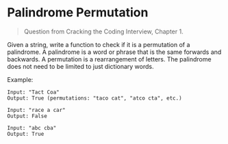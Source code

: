 # Palindrome Permutation

> Question from Cracking the Coding Interview, Chapter 1.

Given a string, write a function to check if it is a permutation of a palindrome. A palindrome is a word or phrase that is the same forwards and backwards. A permutation is a rearrangement of letters. The palindrome does not need to be limited to just dictionary words.

Example:

```plaintext
Input: "Tact Coa"
Output: True (permutations: "taco cat", "atco cta", etc.)
```

```plaintext
Input: "race a car"
Output: False
```

```plaintext
Input: "abc cba"
Output: True
```
